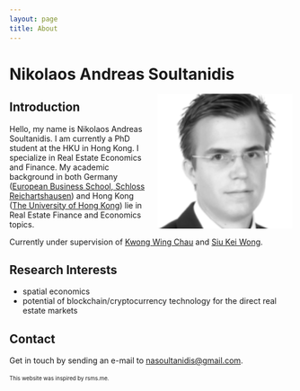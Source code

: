 ```yaml
---
layout: page
title: About
---
```


# Nikolaos Andreas Soultanidis
<img src="/res/nikopic.png" width="240" height="240" align="right" alt="Picture of Nikolaos Andreas Soultanidis" style="margin-left:20px" />

## Introduction

Hello, my name is Nikolaos Andreas Soultanidis. I am currently a PhD student at the HKU in Hong Kong. I specialize in Real Estate Economics and Finance. My academic background in both Germany ([European Business School, Schloss Reichartshausen](www.ebs.edu)) and Hong Kong ([The University of Hong Kong](http://www.arch.hku.hk/programmes_/rec/)) lie in Real Estate Finance and Economics topics.

Currently under supervision of [Kwong Wing Chau](http://rec.hku.hk/kwchau/) and [Siu Kei Wong](http://rec.hku.hk/skkelvin/).

## Research Interests

- spatial economics
- potential of blockchain/cryptocurrency technology for the direct real estate markets


## Contact

Get in touch by sending an e-mail to nasoultanidis@gmail.com.


















<sub><sup>This website was inspired by rsms.me.</sup></sub>
